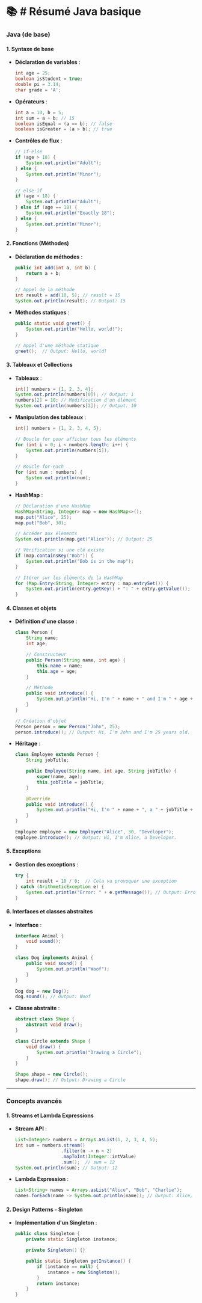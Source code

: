 # 📚 # Résumé Java basique
### **Java (de base)**

#### 1. **Syntaxe de base**

- **Déclaration de variables** :
    
    ```java
    int age = 25;
    boolean isStudent = true;
    double pi = 3.14;
    char grade = 'A';
    ```
    
- **Opérateurs** :
    
    ```java
    int a = 10, b = 5;
    int sum = a + b; // 15
    boolean isEqual = (a == b); // false
    boolean isGreater = (a > b); // true
    ```
    
- **Contrôles de flux** :
    
    ```java
    // if-else
    if (age > 18) {
        System.out.println("Adult");
    } else {
        System.out.println("Minor");
    }
    
    // else-if
    if (age > 18) {
        System.out.println("Adult");
    } else if (age == 18) {
        System.out.println("Exactly 18");
    } else {
        System.out.println("Minor");
    }
    ```
    

#### 2. **Fonctions (Méthodes)**

- **Déclaration de méthodes** :
    
    ```java
    public int add(int a, int b) {
        return a + b;
    }
    
    // Appel de la méthode
    int result = add(10, 5); // result = 15
    System.out.println(result); // Output: 15
    ```
    
- **Méthodes statiques** :
    
    ```java
    public static void greet() {
        System.out.println("Hello, world!");
    }
    
    // Appel d'une méthode statique
    greet();  // Output: Hello, world!
    ```
    

#### 3. **Tableaux et Collections**

- **Tableaux** :
    
    ```java
    int[] numbers = {1, 2, 3, 4};
    System.out.println(numbers[0]); // Output: 1
    numbers[2] = 10; // Modification d'un élément
    System.out.println(numbers[2]); // Output: 10
    ```
    
- **Manipulation des tableaux** :
    
    ```java
    int[] numbers = {1, 2, 3, 4, 5};
    
    // Boucle for pour afficher tous les éléments
    for (int i = 0; i < numbers.length; i++) {
        System.out.println(numbers[i]);
    }
    
    // Boucle for-each
    for (int num : numbers) {
        System.out.println(num);
    }
    ```
    
- **HashMap** :
    
    ```java
    // Déclaration d'une HashMap
    HashMap<String, Integer> map = new HashMap<>();
    map.put("Alice", 25);
    map.put("Bob", 30);
    
    // Accéder aux éléments
    System.out.println(map.get("Alice")); // Output: 25
    
    // Vérification si une clé existe
    if (map.containsKey("Bob")) {
        System.out.println("Bob is in the map");
    }
    
    // Itérer sur les éléments de la HashMap
    for (Map.Entry<String, Integer> entry : map.entrySet()) {
        System.out.println(entry.getKey() + ": " + entry.getValue());
    }
    ```
    

#### 4. **Classes et objets**

- **Définition d'une classe** :
    
    ```java
    class Person {
        String name;
        int age;
    
        // Constructeur
        public Person(String name, int age) {
            this.name = name;
            this.age = age;
        }
    
        // Méthode
        public void introduce() {
            System.out.println("Hi, I'm " + name + " and I'm " + age + " years old.");
        }
    }
    
    // Création d'objet
    Person person = new Person("John", 25);
    person.introduce(); // Output: Hi, I'm John and I'm 25 years old.
    ```
    
- **Héritage** :
    
    ```java
    class Employee extends Person {
        String jobTitle;
    
        public Employee(String name, int age, String jobTitle) {
            super(name, age);
            this.jobTitle = jobTitle;
        }
    
        @Override
        public void introduce() {
            System.out.println("Hi, I'm " + name + ", a " + jobTitle + ".");
        }
    }
    
    Employee employee = new Employee("Alice", 30, "Developer");
    employee.introduce(); // Output: Hi, I'm Alice, a Developer.
    ```
    

#### 5. **Exceptions**

- **Gestion des exceptions** :
    
    ```java
    try {
        int result = 10 / 0;  // Cela va provoquer une exception
    } catch (ArithmeticException e) {
        System.out.println("Error: " + e.getMessage()); // Output: Error: / by zero
    }
    ```
    

#### 6. **Interfaces et classes abstraites**

- **Interface** :
    
    ```java
    interface Animal {
        void sound();
    }
    
    class Dog implements Animal {
        public void sound() {
            System.out.println("Woof");
        }
    }
    
    Dog dog = new Dog();
    dog.sound(); // Output: Woof
    ```
    
- **Classe abstraite** :
    
    ```java
    abstract class Shape {
        abstract void draw();
    }
    
    class Circle extends Shape {
        void draw() {
            System.out.println("Drawing a Circle");
        }
    }
    
    Shape shape = new Circle();
    shape.draw(); // Output: Drawing a Circle
    ```
    

* * *

### **Concepts avancés**

#### 1. **Streams et Lambda Expressions**

- **Stream API** :
    
    ```java
    List<Integer> numbers = Arrays.asList(1, 2, 3, 4, 5);
    int sum = numbers.stream()
                     .filter(n -> n > 2)
                     .mapToInt(Integer::intValue)
                     .sum();  // sum = 12
    System.out.println(sum); // Output: 12
    ```
    
- **Lambda Expression** :
    
    ```java
    List<String> names = Arrays.asList("Alice", "Bob", "Charlie");
    names.forEach(name -> System.out.println(name)); // Output: Alice, Bob, Charlie
    ```
    

#### 2. **Design Patterns - Singleton**

- **Implémentation d'un Singleton** :
    
    ```java
    public class Singleton {
        private static Singleton instance;
    
        private Singleton() {}
    
        public static Singleton getInstance() {
            if (instance == null) {
                instance = new Singleton();
            }
            return instance;
        }
    }
    ```
    

